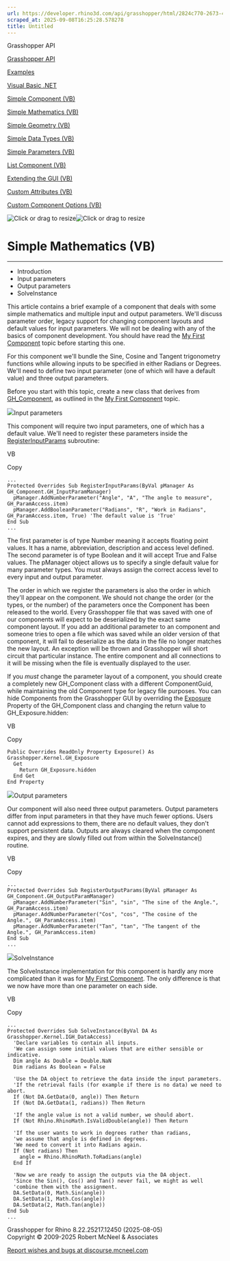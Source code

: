 ```yaml
---
url: https://developer.rhino3d.com/api/grasshopper/html/2824c770-2673-49a3-8683-1a70bc0349cc.htm#SolveInstance
scraped_at: 2025-09-08T16:25:28.578278
title: Untitled
---
```


Grasshopper API

[Grasshopper API](../html/723c01da-9986-4db2-8f53-6f3a7494df75.htm
"Grasshopper API")

[Examples](../html/d113a9f0-6e27-46df-8316-2079c44382ac.htm "Examples")

[Visual Basic .NET](../html/b883d0c0-4947-48bc-8e9e-492a6d6c2a06.htm "Visual
Basic .NET")

[Simple Component (VB)](../html/b883d0c0-4947-48bc-8e9e-492a6d6c2a06.htm
"Simple Component \(VB\)")

[Simple Mathematics (VB)](../html/2824c770-2673-49a3-8683-1a70bc0349cc.htm
"Simple Mathematics \(VB\)")

[Simple Geometry (VB)](../html/4306b177-1bf1-41bc-ac0e-2f6869d02365.htm
"Simple Geometry \(VB\)")

[Simple Data Types (VB)](../html/f9aa207f-3d19-414c-af01-1e5ad42a8cab.htm
"Simple Data Types \(VB\)")

[Simple Parameters (VB)](../html/0edd8dc9-32a7-40aa-b217-8e01e35e58bc.htm
"Simple Parameters \(VB\)")

[List Component (VB)](../html/4db493ec-0bb3-4b73-943a-fdff03863e1d.htm "List
Component \(VB\)")

[Extending the GUI (VB)](../html/99cd32c8-7c1f-4f9a-87ea-76b032de7f70.htm
"Extending the GUI \(VB\)")

[Custom Attributes (VB)](../html/ad6e93fe-e1c8-451e-a6d0-77cb8dd4516d.htm
"Custom Attributes \(VB\)")

[Custom Component Options
(VB)](../html/434018c0-6110-4478-bf2a-dcd099d8b8b2.htm "Custom Component
Options \(VB\)")

![Click or drag to resize](../icons/TocOpen.gif)![Click or drag to
resize](../icons/TocClose.gif)

# Simple Mathematics (VB)  
  
---  
  
  * Introduction
  * Input parameters
  * Output parameters
  * SolveInstance

This article contains a brief example of a component that deals with some
simple mathematics and multiple input and output parameters. We'll discuss
parameter order, legacy support for changing component layouts and default
values for input parameters. We will not be dealing with any of the basics of
component development. You should have read the [My First
Component](b883d0c0-4947-48bc-8e9e-492a6d6c2a06.htm) topic before starting
this one.

For this component we'll bundle the Sine, Cosine and Tangent trigonometry
functions while allowing inputs to be specified in either Radians or Degrees.
We'll need to define two input parameter (one of which will have a default
value) and three output parameters.

Before you start with this topic, create a new class that derives from
[GH_Component](T_Grasshopper_Kernel_GH_Component.htm), as outlined in the [My
First Component](b883d0c0-4947-48bc-8e9e-492a6d6c2a06.htm) topic.

![](../icons/SectionExpanded.png)Input parameters

This component will require two input parameters, one of which has a default
value. We'll need to register these parameters inside the
[RegisterInputParams](M_Grasshopper_Kernel_GH_Component_RegisterInputParams.htm)
subroutine:

VB

Copy

    
    
    ...
    Protected Overrides Sub RegisterInputParams(ByVal pManager As GH_Component.GH_InputParamManager)
      pManager.AddNumberParameter("Angle", "A", "The angle to measure", GH_ParamAccess.item)
      pManager.AddBooleanParameter("Radians", "R", "Work in Radians", GH_ParamAccess.item, True) 'The default value is 'True'
    End Sub
    ...

The first parameter is of type Number meaning it accepts floating point
values. It has a name, abbreviation, description and access level defined. The
second parameter is of type Boolean and it will accept True and False values.
The pManager object allows us to specify a single default value for many
parameter types. You must always assign the correct access level to every
input and output parameter.

The order in which we register the parameters is also the order in which
they'll appear on the component. We should not change the order (or the types,
or the number) of the parameters once the Component has been released to the
world. Every Grasshopper file that was saved with one of our components will
expect to be deserialized by the exact same component layout. If you add an
additional parameter to an component and someone tries to open a file which
was saved while an older version of that component, it will fail to
deserialize as the data in the file no longer matches the new layout. An
exception will be thrown and Grasshopper will short circuit that particular
instance. The entire component and all connections to it will be missing when
the file is eventually displayed to the user.

If you _must_ change the parameter layout of a component, you should create a
completely new GH_Component class with a different ComponentGuid, while
maintaining the old Component type for legacy file purposes. You can hide
Components from the Grasshopper GUI by overriding the
[Exposure](P_Grasshopper_Kernel_IGH_DocumentObject_Exposure.htm) Property of
the GH_Component class and changing the return value to GH_Exposure.hidden:

VB

Copy

    
    
    Public Overrides ReadOnly Property Exposure() As Grasshopper.Kernel.GH_Exposure
      Get
        Return GH_Exposure.hidden
      End Get
    End Property

![](../icons/SectionExpanded.png)Output parameters

Our component will also need three output parameters. Output parameters differ
from input parameters in that they have much fewer options. Users cannot add
expressions to them, there are no default values, they don't support
persistent data. Outputs are always cleared when the component expires, and
they are slowly filled out from within the SolveInstance() routine.

VB

Copy

    
    
    ...
    Protected Overrides Sub RegisterOutputParams(ByVal pManager As GH_Component.GH_OutputParamManager)
      pManager.AddNumberParameter("Sin", "sin", "The sine of the Angle.", GH_ParamAccess.item)
      pManager.AddNumberParameter("Cos", "cos", "The cosine of the Angle.", GH_ParamAccess.item)
      pManager.AddNumberParameter("Tan", "tan", "The tangent of the Angle.", GH_ParamAccess.item)
    End Sub
    ...

![](../icons/SectionExpanded.png)SolveInstance

The SolveInstance implementation for this component is hardly any more
complicated than it was for [My First
Component](b883d0c0-4947-48bc-8e9e-492a6d6c2a06.htm). The only difference is
that we now have more than one parameter on each side.

VB

Copy

    
    
    ...
    Protected Overrides Sub SolveInstance(ByVal DA As Grasshopper.Kernel.IGH_DataAccess)
      'Declare variables to contain all inputs.
      'We can assign some initial values that are either sensible or indicative.
      Dim angle As Double = Double.NaN
      Dim radians As Boolean = False
    
      'Use the DA object to retrieve the data inside the input parameters.
      'If the retrieval fails (for example if there is no data) we need to abort.
      If (Not DA.GetData(0, angle)) Then Return
      If (Not DA.GetData(1, radians)) Then Return
    
      'If the angle value is not a valid number, we should abort.
      If (Not Rhino.RhinoMath.IsValidDouble(angle)) Then Return
    
      'If the user wants to work in degrees rather than radians, 
      'we assume that angle is defined in degrees. 
      'We need to convert it into Radians again.
      If (Not radians) Then
        angle = Rhino.RhinoMath.ToRadians(angle)
      End If
    
      'Now we are ready to assign the outputs via the DA object.
      'Since the Sin(), Cos() and Tan() never fail, we might as well 
      'combine them with the assignment.
      DA.SetData(0, Math.Sin(angle))
      DA.SetData(1, Math.Cos(angle))
      DA.SetData(2, Math.Tan(angle))
    End Sub
    ...

Grasshopper for Rhino 8.22.25217.12450 (2025-08-05)  
Copyright © 2009-2025 Robert McNeel & Associates

[Report wishes and bugs at
discourse.mcneel.com](https://discourse.mcneel.com/c/grasshopper)

